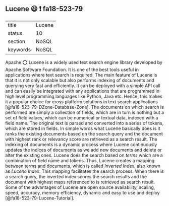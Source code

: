 ## Lucene :smiley: :exclamation: fa18-523-79


|          |            |
| -------- | ---------- |
| title    | Lucene     | 
| status   | 10         |
| section  | NoSQL      |
| keywords | NoSQL      |


Apache :o: Lucene is a widely used text search engine library developed by Apache Software Foundation. It is one of the best tools useful in applications where text search is required. The main feature of Lucene is that it is not only scalable but also performs indexing of documents and querying very fast and efficiently. It can be deployed with a simple API call and can easily be integrated with any applications that are programmed in high level programming languages like Python, Java etc. Hence, this makes it a popular choice for cross platform solutions in text search applications [@fa18-523-79-DZone-Database-Zone]. The documents on which search is performed are simply a collection of fields, which are in turn is nothing but a set of field values, which can be numerical or textual data, indexed with a field name. The original text is parsed and converted into a series of tokens, which are stored in fields. In simple words what Lucene basically does is it ranks the existing documents based on the search query and the document with highest rank or relevancy score are retrieved as a search result.  The indexing of documents is a dynamic process where Lucene continuously updates the indices of documents as we add new documents and delete or alter the existing ones. Lucene does the search based on *terms* which are a combination of field name and tokens. Thus, Lucene creates a mapping between terms and documents, which is called *Inverted Index*, also known as *Lucene Index*. This mapping facilitates the search process. When there is a search query, the inverted index scores the search results and the document with highest maps referenced to is retrieved as search result. Some of the advantages of Lucene are open source availability, scaling, speed, accuracy, memory efficiency, dynamic and easy to use and deploy [@fa18-523-79-Lucene-Tutorial].
